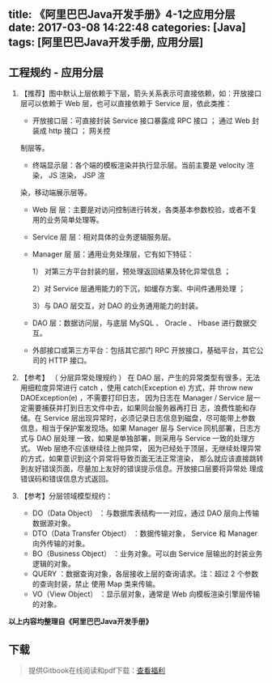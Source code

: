title: 《阿里巴巴Java开发手册》4-1之应用分层
date: 2017-03-08 14:22:48
categories: [Java]
tags: [阿里巴巴Java开发手册, 应用分层]
---

## 工程规约 - 应用分层

1. 【推荐】图中默认上层依赖于下层，箭头关系表示可直接依赖，如：开放接口层可以依赖于
   Web 层，也可以直接依赖于 Service 层，依此类推：

   - 开放接口层：可直接封装 Service 接口暴露成 RPC 接口 ； 通过 Web 封装成 http 接口 ； 网关控

   制层等。

   - 终端显示层：各个端的模板渲染并执行显示层。当前主要是 velocity 渲染， JS 渲染， JSP 渲

   染，移动端展示层等。

   - Web 层 层：主要是对访问控制进行转发，各类基本参数校验，或者不复用的业务简单处理等。

   - Service 层 层：相对具体的业务逻辑服务层。

   - Manager 层 层：通用业务处理层，它有如下特征：

     1） 对第三方平台封装的层，预处理返回结果及转化异常信息 ；

     2）对 Service 层通用能力的下沉，如缓存方案、中间件通用处理 ；

     3）与 DAO 层交互，对 DAO 的业务通用能力的封装。

   - DAO 层：数据访问层，与底层 MySQL 、 Oracle 、 Hbase 进行数据交互。

   - 外部接口或第三方平台：包括其它部门 RPC 开放接口，基础平台，其它公司的 HTTP 接口。

2. 【参考】  （ 分层异常处理规约 ） 在 DAO 层，产生的异常类型有很多，无法用细粒度异常进行
   catch ，使用 catch(Exception e) 方式，并 throw new DAOException(e) ，不需要打印日志，
   因为日志在 Manager / Service 层一定需要捕获并打到日志文件中去，如果同台服务器再打日
   志，浪费性能和存储。在 Service 层出现异常时，必须记录日志信息到磁盘，尽可能带上参数
   信息，相当于保护案发现场。如果 Manager 层与 Service 同机部署，日志方式与 DAO 层处理
   一致，如果是单独部署，则采用与 Service 一致的处理方式。 Web 层绝不应该继续往上抛异常，
   因为已经处于顶层，无继续处理异常的方式，如果意识到这个异常将导致页面无法正常渲染，
   那么就应该直接跳转到友好错误页面，尽量加上友好的错误提示信息。开放接口层要将异常处
   理成错误码和错误信息方式返回。

3. 【参考】分层领域模型规约：

   - DO（Data Object） ：与数据库表结构一一对应，通过 DAO 层向上传输数据源对象。
   - DTO（Data Transfer Object） ：数据传输对象， Service 和 Manager 向外传输的对象。
   - BO（Business Object） ：业务对象。可以由 Service 层输出的封装业务逻辑的对象。
   - QUERY ：数据查询对象，各层接收上层的查询请求。注：超过 2 个参数的查询封装，禁止
     使用 Map 类来传输。
   - VO（View Object） ：显示层对象，通常是 Web 向模板渲染引擎层传输的对象。

**以上内容均整理自《阿里巴巴Java开发手册》**

## 下载

> 提供Gitbook在线阅读和pdf下载：[查看福利](https://www.gitbook.com/book/goghtsui/-java/details)